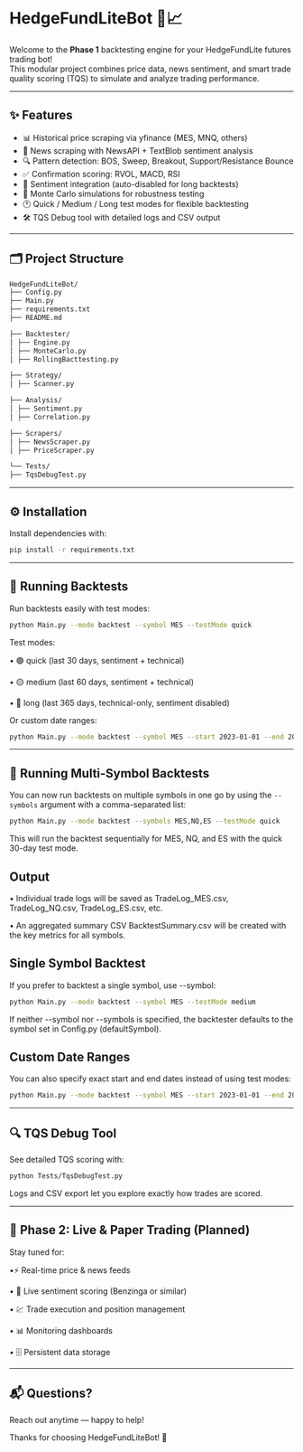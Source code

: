 # HedgeFundLiteBot 🚀📈

Welcome to the **Phase 1** backtesting engine for your HedgeFundLite futures trading bot!  
This modular project combines price data, news sentiment, and smart trade quality scoring (TQS) to simulate and analyze trading performance.

---

## ✨ Features

- 📊 Historical price scraping via yfinance (MES, MNQ, others)  
- 📰 News scraping with NewsAPI + TextBlob sentiment analysis  
- 🔍 Pattern detection: BOS, Sweep, Breakout, Support/Resistance Bounce  
- ✅ Confirmation scoring: RVOL, MACD, RSI  
- 🤖 Sentiment integration (auto-disabled for long backtests)  
- 🎲 Monte Carlo simulations for robustness testing  
- 🕐 Quick / Medium / Long test modes for flexible backtesting  
- 🛠️ TQS Debug tool with detailed logs and CSV output  

---

## 🗂️ Project Structure

```bash
HedgeFundLiteBot/
├── Config.py
├── Main.py
├── requirements.txt
├── README.md

├── Backtester/
│ ├── Engine.py
│ ├── MonteCarlo.py
│ ├── RollingBacttesting.py

├── Strategy/
│ ├── Scanner.py

├── Analysis/
│ ├── Sentiment.py
│ ├── Correlation.py

├── Scrapers/
│ ├── NewsScraper.py
│ ├── PriceScraper.py

└── Tests/
├── TqsDebugTest.py
```
---

## ⚙️ Installation

Install dependencies with:  
```bash
pip install -r requirements.txt
```
---

## 🏁 Running Backtests

Run backtests easily with test modes:

```bash
python Main.py --mode backtest --symbol MES --testMode quick
```

Test modes:

• 🟢 quick (last 30 days, sentiment + technical)

• 🟡 medium (last 60 days, sentiment + technical)

• 🔴 long (last 365 days, technical-only, sentiment disabled)

Or custom date ranges:

```bash
python Main.py --mode backtest --symbol MES --start 2023-01-01 --end 2023-06-01
```

---

## 🏁 Running Multi-Symbol Backtests

You can now run backtests on multiple symbols in one go by using the `--symbols` argument with a comma-separated list:

```bash
python Main.py --mode backtest --symbols MES,NQ,ES --testMode quick
```

This will run the backtest sequentially for MES, NQ, and ES with the quick 30-day test mode.

## Output

• Individual trade logs will be saved as TradeLog_MES.csv, TradeLog_NQ.csv, TradeLog_ES.csv, etc.

• An aggregated summary CSV BacktestSummary.csv will be created with the key metrics for all symbols.

## Single Symbol Backtest

If you prefer to backtest a single symbol, use --symbol:

```bash
python Main.py --mode backtest --symbol MES --testMode medium
```
If neither --symbol nor --symbols is specified, the backtester defaults to the symbol set in Config.py (defaultSymbol).

## Custom Date Ranges

You can also specify exact start and end dates instead of using test modes:

```bash
python Main.py --mode backtest --symbol MES --start 2023-01-01 --end 2023-06-01

```
---

## 🔍 TQS Debug Tool

See detailed TQS scoring with:

```bash
python Tests/TqsDebugTest.py
```
Logs and CSV export let you explore exactly how trades are scored.

---

## 🚀 Phase 2: Live & Paper Trading (Planned)

Stay tuned for:

•⚡ Real-time price & news feeds

• 🤖 Live sentiment scoring (Benzinga or similar)

• 💹 Trade execution and position management

• 📊 Monitoring dashboards

• 🗄️ Persistent data storage

---

## 📬 Questions?

Reach out anytime — happy to help!

Thanks for choosing HedgeFundLiteBot! 🎉
